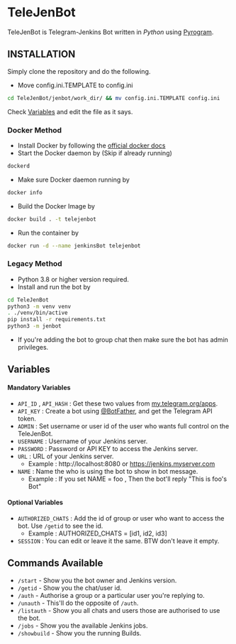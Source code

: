 # TeleJenBot

TeleJenBot is Telegram-Jenkins Bot written in _Python_ using [Pyrogram](https://github.com/pyrogram/pyrogram).

## INSTALLATION

Simply clone the repository and do the following.

- Move config.ini.TEMPLATE to config.ini

```sh
cd TeleJenBot/jenbot/work_dir/ && mv config.ini.TEMPLATE config.ini
```

Check <a href="https://github.com/j1shnu/TeleJenBot#variables">Variables</a> and edit the file as it says.

### Docker Method

- Install Docker by following the [official docker docs](https://docs.docker.com/engine/install)
- Start the Docker daemon by (Skip if already running)

```sh
dockerd
```

- Make sure Docker daemon running by

```sh
docker info
```

- Build the Docker Image by

```sh
docker build . -t telejenbot
```

- Run the container by

```sh
docker run -d --name jenkinsBot telejenbot
```

### Legacy Method

- Python 3.8 or higher version required.
- Install and run the bot by

```sh
cd TeleJenBot
python3 -m venv venv
. ./venv/bin/active
pip install -r requirements.txt
python3 -m jenbot
```

- If you're adding the bot to group chat then make sure the bot has admin privileges.

## Variables

#### Mandatory Variables

- `API_ID` , `API_HASH` : Get these two values from [my.telegram.org/apps](https://my.telegram.org/apps).
- `API_KEY` : Create a bot using [@BotFather](https://telegram.dog/BotFather), and get the Telegram API token.
- `ADMIN` : Set username or user id of the user who wants full control on the TeleJenBot.
- `USERNAME` : Username of your Jenkins server.
- `PASSWORD` : Password or API KEY to access the Jenkins server.
- `URL` : URL of your Jenkins server.
  - Example : http://localhost:8080 or https://jenkins.myserver.com
- `NAME` : Name the who is using the bot to show in bot message.
  - Example : If you set NAME = foo , Then the bot'll reply "This is foo's Bot"

#### Optional Variables

- `AUTHORIZED_CHATS` : Add the id of group or user who want to access the bot. Use `/getid` to see the id.
  - Example : AUTHORIZED_CHATS = [id1, id2, id3]
- `SESSION` : You can edit or leave it the same. BTW don't leave it empty.

## Commands Available

- `/start` - Show you the bot owner and Jenkins version.
- `/getid` - Show you the chat/user id.
- `/auth` - Authorise a group or a particular user you're replying to.
- `/unauth` - This'll do the opposite of `/auth`.
- `/listauth` - Show you all chats and users those are authorised to use the bot.
- `/jobs` - Show you the available Jenkins jobs.
- `/showbuild` - Show you the running Builds.
